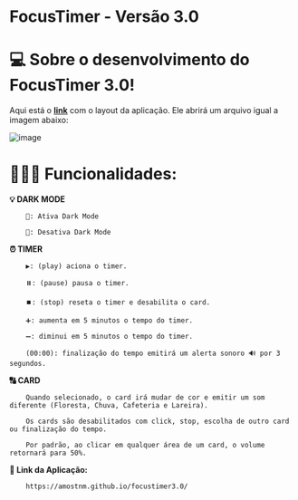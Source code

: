 # FocusTimer - Versão 3.0

# 💻 Sobre o desenvolvimento do **FocusTimer 3.0!**

Aqui está o [**link**](https://www.figma.com/file/1h69rJP7N8nhVT5duo2WkZ/Stage-05---Dark-Mode-FocusTimer-(Copy)?node-id=0%3A1) com o layout da aplicação. Ele abrirá um arquivo igual a imagem abaixo:

![image](https://user-images.githubusercontent.com/112918889/194991354-a2f1f762-9209-4177-a4bb-14a308cd5bc5.png)

# 👨🏽‍💻 Funcionalidades:

**💡 DARK MODE**

		🔆: Ativa Dark Mode

		🌙: Desativa Dark Mode

**⏰ TIMER**

		▶️: (play) aciona o timer.

		⏸️: (pause) pausa o timer.

		⏹️: (stop) reseta o timer e desabilita o card.

		➕: aumenta em 5 minutos o tempo do timer.

		➖: diminui em 5 minutos o tempo do timer.

		(00:00): finalização do tempo emitirá um alerta sonoro 🔊 por 3 segundos.



**🔠 CARD**

		Quando selecionado, o card irá mudar de cor e emitir um som diferente (Floresta, Chuva, Cafeteria e Lareira).
		
		Os cards são desabilitados com click, stop, escolha de outro card ou finalização do tempo.
		
		Por padrão, ao clicar em qualquer área de um card, o volume retornará para 50%.
		

**📱 Link da Aplicação:**

 		https://amostnm.github.io/focustimer3.0/

